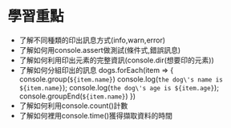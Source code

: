 # 學習重點

+ 了解不同種類的印出訊息方式(info,warn,error)
+ 了解如何用console.assert做測試(條件式,錯誤訊息)
+ 了解如何利用印出元素的完整資訊(console.dir(想要印的元素))
+ 了解如何分組印出的訊息
      dogs.forEach(item => {
      console.group(`${item.name}`)
      console.log(`the dog\'s name is ${item.name}`);
      console.log(`the dog\'s age is ${item.age}`);
      console.groupEnd(`${item.name}`)
    })
+ 了解如何利用console.count()計數
+ 了解如何裡用console.time()獲得擷取資料的時間
